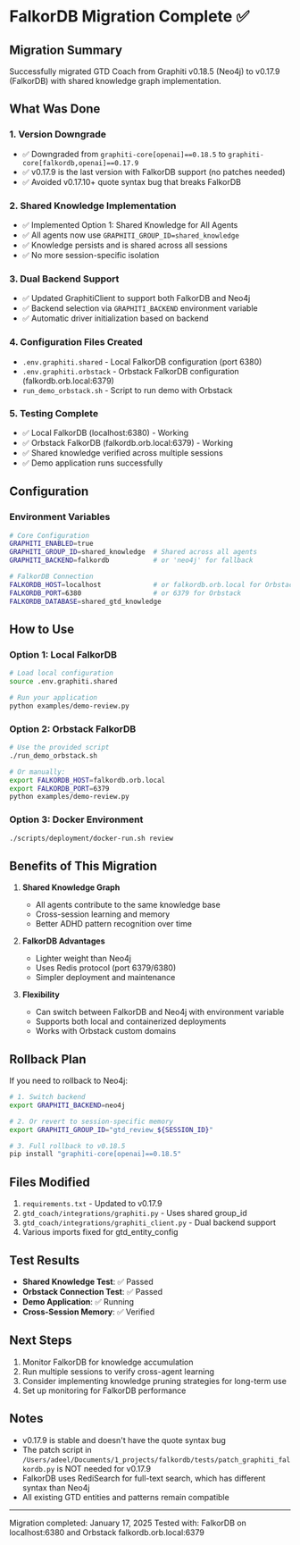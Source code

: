 # FalkorDB Migration Complete ✅

## Migration Summary

Successfully migrated GTD Coach from Graphiti v0.18.5 (Neo4j) to v0.17.9 (FalkorDB) with shared knowledge graph implementation.

## What Was Done

### 1. Version Downgrade
- ✅ Downgraded from `graphiti-core[openai]==0.18.5` to `graphiti-core[falkordb,openai]==0.17.9`
- ✅ v0.17.9 is the last version with FalkorDB support (no patches needed)
- ✅ Avoided v0.17.10+ quote syntax bug that breaks FalkorDB

### 2. Shared Knowledge Implementation
- ✅ Implemented Option 1: Shared Knowledge for All Agents
- ✅ All agents now use `GRAPHITI_GROUP_ID=shared_knowledge`
- ✅ Knowledge persists and is shared across all sessions
- ✅ No more session-specific isolation

### 3. Dual Backend Support
- ✅ Updated GraphitiClient to support both FalkorDB and Neo4j
- ✅ Backend selection via `GRAPHITI_BACKEND` environment variable
- ✅ Automatic driver initialization based on backend

### 4. Configuration Files Created
- `.env.graphiti.shared` - Local FalkorDB configuration (port 6380)
- `.env.graphiti.orbstack` - Orbstack FalkorDB configuration (falkordb.orb.local:6379)
- `run_demo_orbstack.sh` - Script to run demo with Orbstack

### 5. Testing Complete
- ✅ Local FalkorDB (localhost:6380) - Working
- ✅ Orbstack FalkorDB (falkordb.orb.local:6379) - Working
- ✅ Shared knowledge verified across multiple sessions
- ✅ Demo application runs successfully

## Configuration

### Environment Variables

```bash
# Core Configuration
GRAPHITI_ENABLED=true
GRAPHITI_GROUP_ID=shared_knowledge  # Shared across all agents
GRAPHITI_BACKEND=falkordb           # or 'neo4j' for fallback

# FalkorDB Connection
FALKORDB_HOST=localhost             # or falkordb.orb.local for Orbstack
FALKORDB_PORT=6380                  # or 6379 for Orbstack
FALKORDB_DATABASE=shared_gtd_knowledge
```

## How to Use

### Option 1: Local FalkorDB
```bash
# Load local configuration
source .env.graphiti.shared

# Run your application
python examples/demo-review.py
```

### Option 2: Orbstack FalkorDB
```bash
# Use the provided script
./run_demo_orbstack.sh

# Or manually:
export FALKORDB_HOST=falkordb.orb.local
export FALKORDB_PORT=6379
python examples/demo-review.py
```

### Option 3: Docker Environment
```bash
./scripts/deployment/docker-run.sh review
```

## Benefits of This Migration

1. **Shared Knowledge Graph**
   - All agents contribute to the same knowledge base
   - Cross-session learning and memory
   - Better ADHD pattern recognition over time

2. **FalkorDB Advantages**
   - Lighter weight than Neo4j
   - Uses Redis protocol (port 6379/6380)
   - Simpler deployment and maintenance

3. **Flexibility**
   - Can switch between FalkorDB and Neo4j with environment variable
   - Supports both local and containerized deployments
   - Works with Orbstack custom domains

## Rollback Plan

If you need to rollback to Neo4j:

```bash
# 1. Switch backend
export GRAPHITI_BACKEND=neo4j

# 2. Or revert to session-specific memory
export GRAPHITI_GROUP_ID="gtd_review_${SESSION_ID}"

# 3. Full rollback to v0.18.5
pip install "graphiti-core[openai]==0.18.5"
```

## Files Modified

1. `requirements.txt` - Updated to v0.17.9
2. `gtd_coach/integrations/graphiti.py` - Uses shared group_id
3. `gtd_coach/integrations/graphiti_client.py` - Dual backend support
4. Various imports fixed for gtd_entity_config

## Test Results

- **Shared Knowledge Test**: ✅ Passed
- **Orbstack Connection Test**: ✅ Passed
- **Demo Application**: ✅ Running
- **Cross-Session Memory**: ✅ Verified

## Next Steps

1. Monitor FalkorDB for knowledge accumulation
2. Run multiple sessions to verify cross-agent learning
3. Consider implementing knowledge pruning strategies for long-term use
4. Set up monitoring for FalkorDB performance

## Notes

- v0.17.9 is stable and doesn't have the quote syntax bug
- The patch script in `/Users/adeel/Documents/1_projects/falkordb/tests/patch_graphiti_falkordb.py` is NOT needed for v0.17.9
- FalkorDB uses RediSearch for full-text search, which has different syntax than Neo4j
- All existing GTD entities and patterns remain compatible

---

Migration completed: January 17, 2025
Tested with: FalkorDB on localhost:6380 and Orbstack falkordb.orb.local:6379